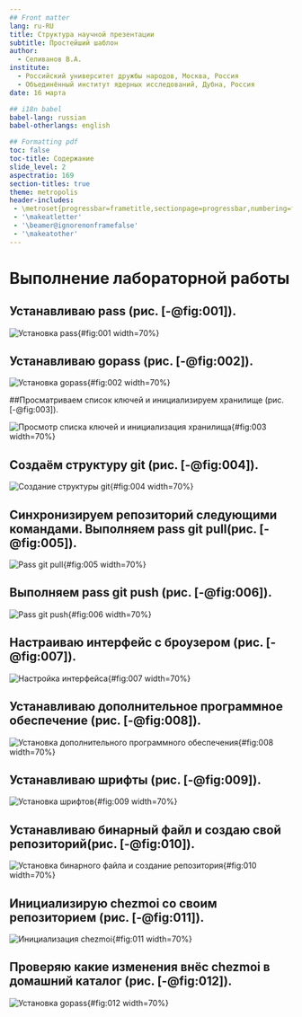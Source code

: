 ```yaml
---
## Front matter
lang: ru-RU
title: Структура научной презентации
subtitle: Простейший шаблон
author:
  - Селиванов В.А.
institute:
  - Российский университет дружбы народов, Москва, Россия
  - Объединённый институт ядерных исследований, Дубна, Россия
date: 16 марта 

## i18n babel
babel-lang: russian
babel-otherlangs: english

## Formatting pdf
toc: false
toc-title: Содержание
slide_level: 2
aspectratio: 169
section-titles: true
theme: metropolis
header-includes:
 - \metroset{progressbar=frametitle,sectionpage=progressbar,numbering=fraction}
 - '\makeatletter'
 - '\beamer@ignorenonframefalse'
 - '\makeatother'
---
```


# Выполнение лабораторной работы

## Устанавливаю pass (рис. [-@fig:001]).

![Установка pass](image/1.png){#fig:001 width=70%}

## Устанавливаю gopass (рис. [-@fig:002]).

![Установка gopass](image/2.png){#fig:002 width=70%}

##Просматриваем список ключей и инициализируем хранилище (рис. [-@fig:003]).

![Просмотр списка ключей и инициализация хранилища](image/3.png){#fig:003 width=70%}

## Создаём структуру git (рис. [-@fig:004]).

![Создание структуры git](image/4.png){#fig:004 width=70%}

## Синхронизируем репозиторий следующими командами. Выполняем pass git pull(рис. [-@fig:005]).

![Pass git pull](image/5.png){#fig:005 width=70%}

## Выполняем pass git push (рис. [-@fig:006]).

![Pass git push](image/6.png){#fig:006 width=70%}

## Настраиваю интерфейс с броузером (рис. [-@fig:007]).

![Настройка интерфейса](image/7.png){#fig:007 width=70%}

## Устанавливаю дополнительное программное обеспечение (рис. [-@fig:008]).

![Установка дополнительного программного обеспечения](image/8.png){#fig:008 width=70%}

## Устанавливаю шрифты (рис. [-@fig:009]).

![Установка шрифтов](image/9.png){#fig:009 width=70%}

## Устанавливаю бинарный файл и создаю свой репозиторий(рис. [-@fig:010]).

![Установка бинарного файла и создание репозитория](image/10.png){#fig:010 width=70%}

## Инициализирую chezmoi со своим репозиторием (рис. [-@fig:011]).

![Инициализация chezmoi](image/11.png){#fig:011 width=70%}

## Проверяю какие изменения внёс chezmoi в домашний каталог (рис. [-@fig:012]).

![Установка gopass](image/12.png){#fig:012 width=70%}
